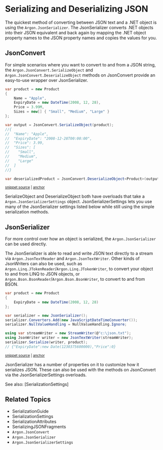 # Serializing and Deserializing JSON

The quickest method of converting between JSON text and a .NET object is using the `Argon.JsonSerializer`. The JsonSerializer converts .NET objects into their JSON equivalent and back again by mapping the .NET object property names to the JSON property names and copies the values for you.


## JsonConvert

For simple scenarios where you want to convert to and from a JSON string, the `Argon.JsonConvert.SerializeObject` and `Argon.JsonConvert.DeserializeObject` methods on JsonConvert provide an easy-to-use wrapper over JsonSerializer.

<!-- snippet: SerializeObject -->
<a id='snippet-serializeobject'></a>
```cs
var product = new Product
{
    Name = "Apple",
    ExpiryDate = new DateTime(2008, 12, 28),
    Price = 3.99M,
    Sizes = new[] { "Small", "Medium", "Large" }
};

var output = JsonConvert.SerializeObject(product);
//{
//  "Name": "Apple",
//  "ExpiryDate": "2008-12-28T00:00:00",
//  "Price": 3.99,
//  "Sizes": [
//    "Small",
//    "Medium",
//    "Large"
//  ]
//}

var deserializedProduct = JsonConvert.DeserializeObject<Product>(output);
```
<sup><a href='/src/Tests/Documentation/SerializationTests.cs#L45-L67' title='Snippet source file'>snippet source</a> | <a href='#snippet-serializeobject' title='Start of snippet'>anchor</a></sup>
<!-- endSnippet -->

SerializeObject and DeserializeObject both have overloads that take a `Argon.JsonSerializerSettings` object. JsonSerializerSettings lets you use many of the JsonSerializer settings listed below while still using the simple serialization methods.


## JsonSerializer

For more control over how an object is serialized, the `Argon.JsonSerializer` can be used directly.

The JsonSerializer is able to read and write JSON text directly to a stream via `Argon.JsonTextReader`
and `Argon.JsonTextWriter`. Other kinds of JsonWriters can also be used, such as `Argon.Linq.JTokenReader`/`Argon.Linq.JTokenWriter`, to convert your object to and from LINQ to JSON objects, or `Argon.Bson.BsonReader`/`Argon.Bson.BsonWriter`, to convert to and from BSON.

<!-- snippet: JsonSerializerToStream -->
<a id='snippet-jsonserializertostream'></a>
```cs
var product = new Product
{
    ExpiryDate = new DateTime(2008, 12, 28)
};

var serializer = new JsonSerializer();
serializer.Converters.Add(new JavaScriptDateTimeConverter());
serializer.NullValueHandling = NullValueHandling.Ignore;

using var streamWriter = new StreamWriter(@"c:\json.txt");
using JsonWriter writer = new JsonTextWriter(streamWriter);
serializer.Serialize(writer, product);
// {"ExpiryDate":new Date(1230375600000),"Price":0}
```
<sup><a href='/src/Tests/Documentation/SerializationTests.cs#L75-L90' title='Snippet source file'>snippet source</a> | <a href='#snippet-jsonserializertostream' title='Start of snippet'>anchor</a></sup>
<!-- endSnippet -->

JsonSerializer has a number of properties on it to customize how it serializes JSON. These can also be used with the methods on JsonConvert via the JsonSerializerSettings overloads.

See also: [SerializationSettings]


## Related Topics

 * SerializationGuide
 * SerializationSettings
 * SerializationAttributes
 * SerializingJSONFragments
 * `Argon.JsonConvert`
 * `Argon.JsonSerializer`
 * `Argon.JsonSerializerSettings`
